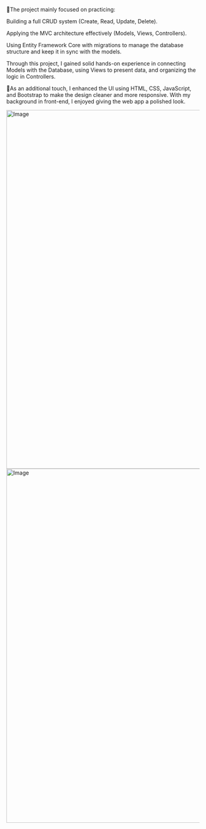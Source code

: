 🌟The project mainly focused on practicing:

  Building a full CRUD system (Create, Read, Update, Delete).
  
  Applying the MVC architecture effectively (Models, Views, Controllers).
  
  Using Entity Framework Core with migrations to manage the database structure and keep it in sync with the models.
  
  Through this project, I gained solid hands-on experience in connecting Models with the Database, using Views to present data, and organizing the logic in Controllers.
  
🌟As an additional touch, I enhanced the UI using HTML, CSS, JavaScript, and Bootstrap to make the design cleaner and more responsive. With my background in front-end, I enjoyed giving the web app a polished look.

<img width="1890" height="936" alt="Image" src="https://github.com/user-attachments/assets/1ac79671-3349-4bbb-a166-4983178e41bd" />

<img width="1890" height="924" alt="Image" src="https://github.com/user-attachments/assets/d4f91c02-491c-41cb-997d-d4bca9554f61" />
